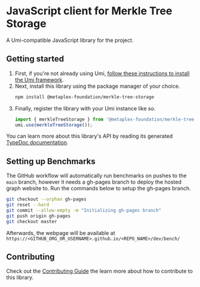 # JavaScript client for Merkle Tree Storage

A Umi-compatible JavaScript library for the project.

## Getting started

1. First, if you're not already using Umi, [follow these instructions to install the Umi framework](https://github.com/metaplex-foundation/umi/blob/main/docs/installation.md).
2. Next, install this library using the package manager of your choice.
   ```sh
   npm install @metaplex-foundation/merkle-tree-storage
   ```
2. Finally, register the library with your Umi instance like so.
   ```ts
   import { merkleTreeStorage } from '@metaplex-foundation/merkle-tree-storage';
   umi.use(merkleTreeStorage());
   ```

You can learn more about this library's API by reading its generated [TypeDoc documentation](https://merkle-tree-storage-js-docs.vercel.app).

## Setting up Benchmarks
The GitHub workflow will automatically run benchmarks on pushes to the `main` branch, however it needs a gh-pages branch to deploy the hosted graph website to. Run the commands below to setup the gh-pages branch.
```sh
git checkout --orphan gh-pages
git reset --hard
git commit --allow-empty -m "Initializing gh-pages branch"
git push origin gh-pages
git checkout master
```

Afterwards, the webpage will be available at `https://<GITHUB_ORG_OR_USERNAME>.github.io/<REPO_NAME>/dev/bench/`

## Contributing

Check out the [Contributing Guide](./CONTRIBUTING.md) the learn more about how to contribute to this library.

